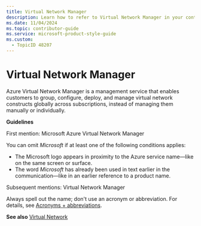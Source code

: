 ```yaml
---
title: Virtual Network Manager
description: Learn how to refer to Virtual Network Manager in your content.
ms.date: 11/04/2024
ms.topic: contributor-guide
ms.service: microsoft-product-style-guide
ms.custom:
  - TopicID 48207
---
```



# Virtual Network Manager

Azure Virtual Network Manager is a management service that enables customers to group, configure, deploy, and manage virtual network constructs globally across subscriptions, instead of managing them manually or individually.

**Guidelines**

First mention: Microsoft Azure Virtual Network Manager

You can omit *Microsoft* if at least one of the following conditions applies:

- The Microsoft logo appears in proximity to the Azure service name—like on the same screen or surface.
- The word *Microsoft* has already been used in text earlier in the communication—like in an earlier reference to a product name.

Subsequent mentions: Virtual Network Manager

Always spell out the name; don't use an acronym or abbreviation. For details, see [Acronyms + abbreviations](~\acronyms-and-abbreviations.md).

**See also** [Virtual Network](~\a_z_names_terms\v\virtual-network.md)


